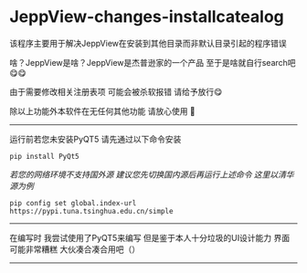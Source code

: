 # JeppView-changes-installcatealog

该程序主要用于解决JeppView在安装到其他目录而非默认目录引起的程序错误

啥？JeppView是啥？JeppView是杰普逊家的一个产品 至于是啥就自行search吧😋😋


由于需要修改相关注册表项 可能会被杀软报错 请给予放行😋 


除以上功能外本软件在无任何其他功能 请放心使用 🤭

---------------------------------------------------------------

运行前若您未安装PyQT5 请先通过以下命令安装


`pip install PyQt5`

*若您的网络环境不支持国外源 建议您先切换国内源后再运行上述命令 这里以清华源为例*

`pip config set global.index-url https://pypi.tuna.tsinghua.edu.cn/simple`






---------------------------------------------------------------

在编写时 我尝试使用了PyQT5来编写 但是鉴于本人十分垃圾的UI设计能力 界面可能非常糟糕 大伙凑合凑合用吧（）

---------------------------------------------------------------
